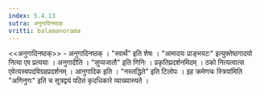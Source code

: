 ```yaml
---
index: 5.4.13
sutra: अनुगादिनष्ठक्
vritti: balamanorama
---
```


<<अनुगादिनष्ठक्>> - अनुगादिनष्ठक् । "स्वार्थे" इति शेषः । "आमादयः प्राङ्भयटः" इत्युक्तेष्ठगादयो नित्या एव प्रत्ययाः । अनुगादीति । "सुप्यजातौ" इति णिनिः । प्रकृतिप्रदर्शनमिदम् । ठको नित्यत्वात्स एवेत्यस्वपदविग्रहप्रदर्शनम् । आनुगादिक इति । "नस्तद्धिते" इति टिलोपः । इह क्रमेणचः स्त्रिया॑मिति "अणिनुणः" इति च सूत्रद्वयं पठितं कृदधिकारे व्याख्यास्यते । 